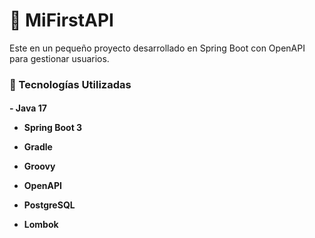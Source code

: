 <h1>🚀 MiFirstAPI</h1>

Este en un pequeño proyecto desarrollado en Spring Boot con OpenAPI para gestionar usuarios.

<h3>📌 Tecnologías Utilizadas</h3>
<h4>
- Java 17
  
- Spring Boot 3
  
- Gradle
  
- Groovy
  
- OpenAPI
  
- PostgreSQL
  
- Lombok
</h4>

